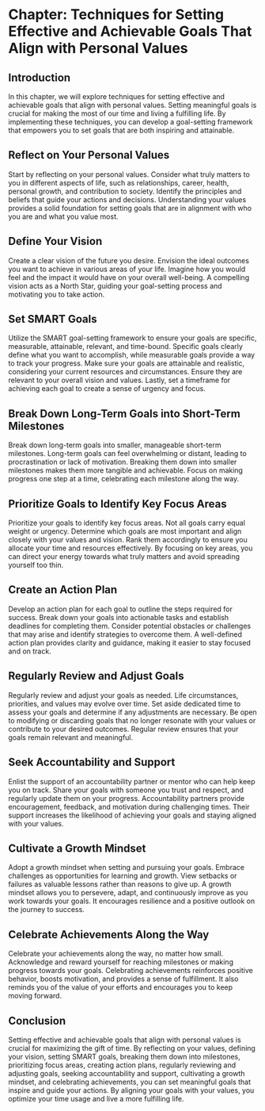 Chapter: Techniques for Setting Effective and Achievable Goals That Align with Personal Values
==============================================================================================

Introduction
------------

In this chapter, we will explore techniques for setting effective and achievable goals that align with personal values. Setting meaningful goals is crucial for making the most of our time and living a fulfilling life. By implementing these techniques, you can develop a goal-setting framework that empowers you to set goals that are both inspiring and attainable.

Reflect on Your Personal Values
-------------------------------

Start by reflecting on your personal values. Consider what truly matters to you in different aspects of life, such as relationships, career, health, personal growth, and contribution to society. Identify the principles and beliefs that guide your actions and decisions. Understanding your values provides a solid foundation for setting goals that are in alignment with who you are and what you value most.

Define Your Vision
------------------

Create a clear vision of the future you desire. Envision the ideal outcomes you want to achieve in various areas of your life. Imagine how you would feel and the impact it would have on your overall well-being. A compelling vision acts as a North Star, guiding your goal-setting process and motivating you to take action.

Set SMART Goals
---------------

Utilize the SMART goal-setting framework to ensure your goals are specific, measurable, attainable, relevant, and time-bound. Specific goals clearly define what you want to accomplish, while measurable goals provide a way to track your progress. Make sure your goals are attainable and realistic, considering your current resources and circumstances. Ensure they are relevant to your overall vision and values. Lastly, set a timeframe for achieving each goal to create a sense of urgency and focus.

Break Down Long-Term Goals into Short-Term Milestones
-----------------------------------------------------

Break down long-term goals into smaller, manageable short-term milestones. Long-term goals can feel overwhelming or distant, leading to procrastination or lack of motivation. Breaking them down into smaller milestones makes them more tangible and achievable. Focus on making progress one step at a time, celebrating each milestone along the way.

Prioritize Goals to Identify Key Focus Areas
--------------------------------------------

Prioritize your goals to identify key focus areas. Not all goals carry equal weight or urgency. Determine which goals are most important and align closely with your values and vision. Rank them accordingly to ensure you allocate your time and resources effectively. By focusing on key areas, you can direct your energy towards what truly matters and avoid spreading yourself too thin.

Create an Action Plan
---------------------

Develop an action plan for each goal to outline the steps required for success. Break down your goals into actionable tasks and establish deadlines for completing them. Consider potential obstacles or challenges that may arise and identify strategies to overcome them. A well-defined action plan provides clarity and guidance, making it easier to stay focused and on track.

Regularly Review and Adjust Goals
---------------------------------

Regularly review and adjust your goals as needed. Life circumstances, priorities, and values may evolve over time. Set aside dedicated time to assess your goals and determine if any adjustments are necessary. Be open to modifying or discarding goals that no longer resonate with your values or contribute to your desired outcomes. Regular review ensures that your goals remain relevant and meaningful.

Seek Accountability and Support
-------------------------------

Enlist the support of an accountability partner or mentor who can help keep you on track. Share your goals with someone you trust and respect, and regularly update them on your progress. Accountability partners provide encouragement, feedback, and motivation during challenging times. Their support increases the likelihood of achieving your goals and staying aligned with your values.

Cultivate a Growth Mindset
--------------------------

Adopt a growth mindset when setting and pursuing your goals. Embrace challenges as opportunities for learning and growth. View setbacks or failures as valuable lessons rather than reasons to give up. A growth mindset allows you to persevere, adapt, and continuously improve as you work towards your goals. It encourages resilience and a positive outlook on the journey to success.

Celebrate Achievements Along the Way
------------------------------------

Celebrate your achievements along the way, no matter how small. Acknowledge and reward yourself for reaching milestones or making progress towards your goals. Celebrating achievements reinforces positive behavior, boosts motivation, and provides a sense of fulfillment. It also reminds you of the value of your efforts and encourages you to keep moving forward.

Conclusion
----------

Setting effective and achievable goals that align with personal values is crucial for maximizing the gift of time. By reflecting on your values, defining your vision, setting SMART goals, breaking them down into milestones, prioritizing focus areas, creating action plans, regularly reviewing and adjusting goals, seeking accountability and support, cultivating a growth mindset, and celebrating achievements, you can set meaningful goals that inspire and guide your actions. By aligning your goals with your values, you optimize your time usage and live a more fulfilling life.
